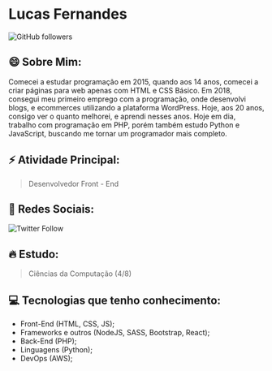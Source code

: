 # Lucas Fernandes
![GitHub followers](https://img.shields.io/github/followers/lukeeta?style=social)

## 😄 Sobre Mim:
Comecei a estudar programação em 2015, quando aos 14 anos, comecei a criar páginas para web apenas com HTML e CSS Básico. Em 2018, consegui meu primeiro emprego com a programação, onde desenvolvi blogs, e ecommerces utilizando a plataforma WordPress. Hoje, aos 20 anos, consigo ver o quanto melhorei, e aprendi nesses anos.
Hoje em dia, trabalho com programação em PHP, porém também estudo Python e JavaScript, buscando me tornar um programador mais completo.

## ⚡ Atividade Principal:
  > Desenvolvedor Front - End

## 🔗 Redes Sociais:
![Twitter Follow](https://img.shields.io/twitter/follow/luketadev?style=social)

## 🔥 Estudo:
  > Ciências da Computação (4/8)
 
## 💻 Tecnologias que tenho conhecimento:
  * Front-End (HTML, CSS, JS);
  * Frameworks e outros (NodeJS, SASS, Bootstrap, React);
  * Back-End (PHP);
  * Linguagens (Python);
  * DevOps (AWS);
